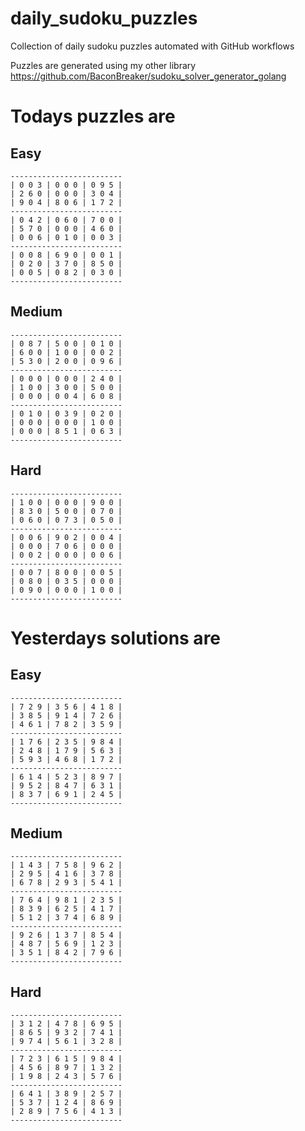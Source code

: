 
# daily_sudoku_puzzles 

Collection of daily sudoku puzzles automated with GitHub workflows 

Puzzles are generated using my other library https://github.com/BaconBreaker/sudoku_solver_generator_golang 
 

# Todays puzzles are 

## Easy 

```
-------------------------
| 0 0 3 | 0 0 0 | 0 9 5 | 
| 2 6 0 | 0 0 0 | 3 0 4 | 
| 9 0 4 | 8 0 6 | 1 7 2 | 
-------------------------
| 0 4 2 | 0 6 0 | 7 0 0 | 
| 5 7 0 | 0 0 0 | 4 6 0 | 
| 0 0 6 | 0 1 0 | 0 0 3 | 
-------------------------
| 0 0 8 | 6 9 0 | 0 0 1 | 
| 0 2 0 | 3 7 0 | 8 5 0 | 
| 0 0 5 | 0 8 2 | 0 3 0 | 
-------------------------
```
## Medium 

```
-------------------------
| 0 8 7 | 5 0 0 | 0 1 0 | 
| 6 0 0 | 1 0 0 | 0 0 2 | 
| 5 3 0 | 2 0 0 | 0 9 6 | 
-------------------------
| 0 0 0 | 0 0 0 | 2 4 0 | 
| 1 0 0 | 3 0 0 | 5 0 0 | 
| 0 0 0 | 0 0 4 | 6 0 8 | 
-------------------------
| 0 1 0 | 0 3 9 | 0 2 0 | 
| 0 0 0 | 0 0 0 | 1 0 0 | 
| 0 0 0 | 8 5 1 | 0 6 3 | 
-------------------------
```
## Hard 

```
-------------------------
| 1 0 0 | 0 0 0 | 9 0 0 | 
| 8 3 0 | 5 0 0 | 0 7 0 | 
| 0 6 0 | 0 7 3 | 0 5 0 | 
-------------------------
| 0 0 6 | 9 0 2 | 0 0 4 | 
| 0 0 0 | 7 0 6 | 0 0 0 | 
| 0 0 2 | 0 0 0 | 0 0 6 | 
-------------------------
| 0 0 7 | 8 0 0 | 0 0 5 | 
| 0 8 0 | 0 3 5 | 0 0 0 | 
| 0 9 0 | 0 0 0 | 1 0 0 | 
-------------------------
```
# Yesterdays solutions are 

## Easy 

```
-------------------------
| 7 2 9 | 3 5 6 | 4 1 8 | 
| 3 8 5 | 9 1 4 | 7 2 6 | 
| 4 6 1 | 7 8 2 | 3 5 9 | 
-------------------------
| 1 7 6 | 2 3 5 | 9 8 4 | 
| 2 4 8 | 1 7 9 | 5 6 3 | 
| 5 9 3 | 4 6 8 | 1 7 2 | 
-------------------------
| 6 1 4 | 5 2 3 | 8 9 7 | 
| 9 5 2 | 8 4 7 | 6 3 1 | 
| 8 3 7 | 6 9 1 | 2 4 5 | 
-------------------------
```
## Medium 

```
-------------------------
| 1 4 3 | 7 5 8 | 9 6 2 | 
| 2 9 5 | 4 1 6 | 3 7 8 | 
| 6 7 8 | 2 9 3 | 5 4 1 | 
-------------------------
| 7 6 4 | 9 8 1 | 2 3 5 | 
| 8 3 9 | 6 2 5 | 4 1 7 | 
| 5 1 2 | 3 7 4 | 6 8 9 | 
-------------------------
| 9 2 6 | 1 3 7 | 8 5 4 | 
| 4 8 7 | 5 6 9 | 1 2 3 | 
| 3 5 1 | 8 4 2 | 7 9 6 | 
-------------------------
```
## Hard 

```
-------------------------
| 3 1 2 | 4 7 8 | 6 9 5 | 
| 8 6 5 | 9 3 2 | 7 4 1 | 
| 9 7 4 | 5 6 1 | 3 2 8 | 
-------------------------
| 7 2 3 | 6 1 5 | 9 8 4 | 
| 4 5 6 | 8 9 7 | 1 3 2 | 
| 1 9 8 | 2 4 3 | 5 7 6 | 
-------------------------
| 6 4 1 | 3 8 9 | 2 5 7 | 
| 5 3 7 | 1 2 4 | 8 6 9 | 
| 2 8 9 | 7 5 6 | 4 1 3 | 
-------------------------
```
